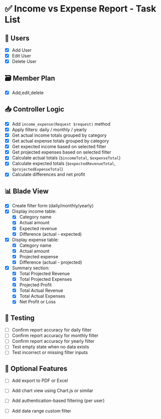 # ✅ Income vs Expense Report - Task List

## 🔧 Users
- [x] Add User
- [x] Edit User
- [x] Delete User

## 🗃️ Member Plan
- [x] Add,edit,delete


## 📥 Controller Logic
- [x] Add `income_expense(Request $request)` method
- [x] Apply filters: daily / monthly / yearly
- [x] Get actual income totals grouped by category
- [x] Get actual expense totals grouped by category
- [x] Get expected income based on selected filter
- [x] Get projected expenses based on selected filter
- [x] Calculate actual totals (`$incomeTotal`, `$expenseTotal`)
- [x] Calculate expected totals (`$expectedRevenueTotal`, `$projectedExpenseTotal`)
- [x] Calculate differences and net profit

## 📊 Blade View
- [x] Create filter form (daily/monthly/yearly)
- [x] Display income table:
  - [x] Category name
  - [x] Actual amount
  - [x] Expected revenue
  - [x] Difference (actual - expected)
- [x] Display expense table:
  - [x] Category name
  - [x] Actual amount
  - [x] Projected expense
  - [x] Difference (actual - projected)
- [x] Summary section:
  - [x] Total Projected Revenue
  - [x] Total Projected Expenses
  - [x] Projected Profit
  - [x] Total Actual Revenue
  - [x] Total Actual Expenses
  - [x] Net Profit or Loss

## 🧪 Testing
- [ ] Confirm report accuracy for daily filter
- [ ] Confirm report accuracy for monthly filter
- [ ] Confirm report accuracy for yearly filter
- [ ] Test empty state when no data exists
- [ ] Test incorrect or missing filter inputs

## 🌟 Optional Features
- [ ] Add export to PDF or Excel
- [ ] Add chart view using Chart.js or similar
- [ ] Add authentication-based filtering (per user)
- [ ] Add date range custom filter

